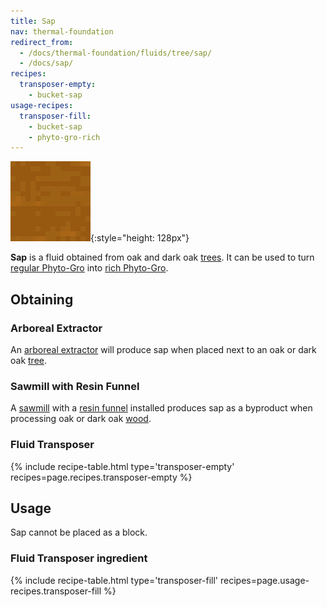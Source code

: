 ```yaml
---
title: Sap
nav: thermal-foundation
redirect_from:
  - /docs/thermal-foundation/fluids/tree/sap/
  - /docs/sap/
recipes:
  transposer-empty:
    - bucket-sap
usage-recipes:
  transposer-fill:
    - bucket-sap
    - phyto-gro-rich
---
```


![Sap](/assets/images/thermal-foundation/sap.gif){:style="height: 128px"}


**Sap** is a fluid obtained from oak and dark oak
[trees](https://minecraft.gamepedia.com/Tree). It can be used to turn [regular
Phyto-Gro](/docs/thermal-foundation/phyto-gro/) into [rich Phyto-Gro](/docs/thermal-foundation/rich-phyto-gro/).


Obtaining
---------

### Arboreal Extractor
An [arboreal extractor](/docs/thermal-expansion/arboreal-extractor/) will produce sap when placed
next to an oak or dark oak [tree](https://minecraft.gamepedia.com/Tree).

### Sawmill with Resin Funnel
A [sawmill](/docs/thermal-expansion/sawmill/) with a [resin funnel](/docs/thermal-expansion/augment-resin-funnel/)
installed produces sap as a byproduct when processing oak or dark oak
[wood](https://minecraft.gamepedia.com/Wood).

### Fluid Transposer
{% include recipe-table.html type='transposer-empty' recipes=page.recipes.transposer-empty %}


Usage
-----

Sap cannot be placed as a block.

### Fluid Transposer ingredient
{% include recipe-table.html type='transposer-fill' recipes=page.usage-recipes.transposer-fill %}
